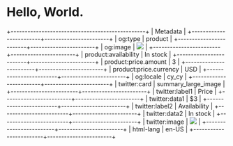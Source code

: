 # Hello, World.

+------------------------------------------------+
| Metadata                                       |
+------------------------+-----------------------+
| og:type                | product               |
+------------------------+-----------------------+
| og:image               | ![][image0]           |
+------------------------+-----------------------+
| product:availability   | In stock              |
+------------------------+-----------------------+
| product:price.amount   | 3                     |
+------------------------+-----------------------+
| product:price.currency | USD                   |
+------------------------+-----------------------+
| og:locale              | cy\_cy                |
+------------------------+-----------------------+
| twitter:card           | summary\_large\_image |
+------------------------+-----------------------+
| twitter:label1         | Price                 |
+------------------------+-----------------------+
| twitter:data1          | $3                    |
+------------------------+-----------------------+
| twitter:label2         | Availability          |
+------------------------+-----------------------+
| twitter:data2          | In stock              |
+------------------------+-----------------------+
| twitter:image          | ![][image0]           |
+------------------------+-----------------------+
| html-lang              | en-US                 |
+------------------------+-----------------------+

[image0]: /meta-image.png